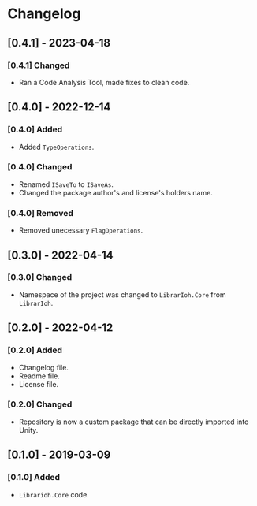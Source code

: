 # Changelog

## [0.4.1] - 2023-04-18

### [0.4.1] Changed

- Ran a Code Analysis Tool, made fixes to clean code.

## [0.4.0] - 2022-12-14

### [0.4.0] Added

- Added `TypeOperations`.

### [0.4.0] Changed

- Renamed `ISaveTo` to `ISaveAs`.
- Changed the package author's and license's holders name.

### [0.4.0] Removed

- Removed unecessary `FlagOperations`.

## [0.3.0] - 2022-04-14

### [0.3.0] Changed

- Namespace of the project was changed to `LibrarIoh.Core` from `LibrarIoh`.

## [0.2.0] - 2022-04-12

### [0.2.0] Added

- Changelog file.
- Readme file.
- License file.

### [0.2.0] Changed

- Repository is now a custom package that can be directly imported into Unity.

## [0.1.0] - 2019-03-09

### [0.1.0] Added

- `Librarioh.Core` code.
